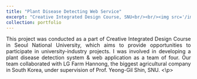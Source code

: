 ```yaml
---
title: "Plant Disease Detecting Web Service"
excerpt: "Creative Integrated Design Course, SNU<br/><br/><img src='/images/Farmhannong.png' align='middle' width='700' height='500'>"
collection: portfolio
---
```


<p style="text-align:justify;">
This project was conducted as a part of Creative Integrated Design Course in Seoul National University, which aims to provide opportunities to participate in university-industry projects. I was involved in developing a plant disease detection system & web application as a team of four. Our team collaborated with LG Farm Hannong, the biggest agricultural company in South Korea, under supervision of Prof. Yeong-Gil Shin, SNU. <\p>

